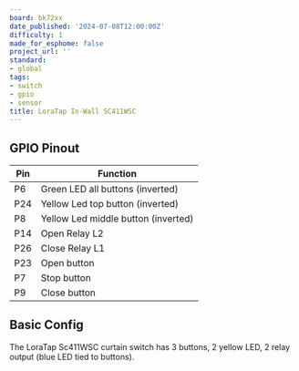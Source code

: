 ```yaml
---
board: bk72xx
date_published: '2024-07-08T12:00:00Z'
difficulty: 1
made_for_esphome: false
project_url: ''
standard:
- global
tags:
- switch
- gpio
- sensor
title: LoraTap In-Wall SC411WSC
---
```


## GPIO Pinout

| Pin    | Function                            |
| ------ | ----------------------------------- |
| P6     | Green LED all buttons (inverted)    |
| P24    | Yellow Led top button (inverted)    |
| P8     | Yellow Led middle button (inverted) |
| P14    | Open Relay L2                       |
| P26    | Close Relay L1                      |
| P23    | Open button                         |
| P7     | Stop button                         |
| P9     | Close button                        |

## Basic Config

The LoraTap Sc411WSC curtain switch has 3 buttons, 2 yellow LED, 2 relay output (blue LED tied to buttons).